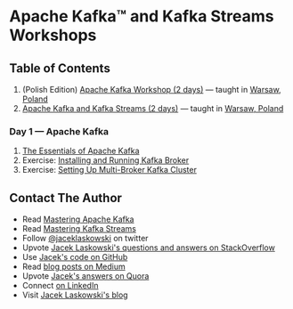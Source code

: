 <a id="toc" />

# Apache Kafka™ and Kafka Streams Workshops

## Table of Contents

1. (Polish Edition) [Apache Kafka Workshop (2 days)](http://blog.jaceklaskowski.pl/kafka-workshop/slides/00-agenda-2-days-Apache-Kafka-Workshop-PL.html) &mdash; taught in [Warsaw, Poland](https://en.wikipedia.org/wiki/Warsaw)
1. [Apache Kafka and Kafka Streams (2 days)](http://blog.jaceklaskowski.pl/kafka-workshop/slides/00-agenda-2-days-Kafka-and-Kafka-Streams-Workshop.html) &mdash; taught in [Warsaw, Poland](https://en.wikipedia.org/wiki/Warsaw)

### Day 1 &mdash; Apache Kafka

1. [The Essentials of Apache Kafka](http://blog.jaceklaskowski.pl/kafka-workshop/slides/apache-kafka-essentials.html)
1. Exercise: [Installing and Running Kafka Broker](http://blog.jaceklaskowski.pl/kafka-workshop/slides/kafka-exercise-installing-and-running-kafka-broker.html)
1. Exercise: [Setting Up Multi-Broker Kafka Cluster](http://blog.jaceklaskowski.pl/kafka-workshop/slides/kafka-exercise-setting-up-multi-broker-kafka-cluster.html)

## Contact The Author

* Read [Mastering Apache Kafka](https://bit.ly/mastering-apache-kafka)
* Read [Mastering Kafka Streams](https://bit.ly/mastering-kafka-streams)
* Follow [@jaceklaskowski](https://twitter.com/jaceklaskowski) on twitter
* Upvote [Jacek Laskowski's questions and answers on StackOverflow](http://stackoverflow.com/users/1305344/jacek-laskowski)
* Use [Jacek's code on GitHub](https://github.com/jaceklaskowski)
* Read [blog posts on Medium](https://medium.com/@jaceklaskowski)
* Upvote [Jacek's answers on Quora](https://www.quora.com/profile/Jacek-Laskowski)
* Connect [on LinkedIn](https://www.linkedin.com/in/jaceklaskowski/)
* Visit [Jacek Laskowski's blog](https://blog.jaceklaskowski.pl)

